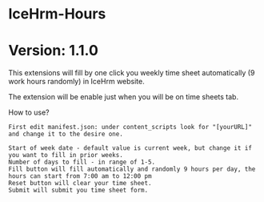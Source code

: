 # IceHrm-Hours
# Version: 1.1.0

This extensions will fill by one click you weekly time sheet automatically (9 work hours randomly) in IceHrm website.

The extension will be enable just when you will be on time sheets tab.

How to use?
	
	First edit manifest.json: under content_scripts look for "[yourURL]" and change it to the desire one.

	Start of week date - default value is current week, but change it if you want to fill in prior weeks.	
	Number of days to fill - in range of 1-5.	
	Fill button will fill automatically and randomly 9 hours per day, the hours can start from 7:00 am to 12:00 pm	
	Reset button will clear your time sheet.
	Submit will submit you time sheet form.

